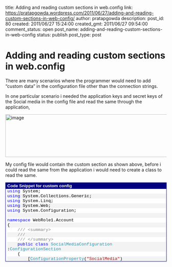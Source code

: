title: Adding and reading custom sections in web.config
link: https://pratapgowda.wordpress.com/2011/06/27/adding-and-reading-custom-sections-in-web-config/
author: pratapgowda
description: 
post_id: 80
created: 2011/06/27 15:24:00
created_gmt: 2011/06/27 09:54:00
comment_status: open
post_name: adding-and-reading-custom-sections-in-web-config
status: publish
post_type: post

# Adding and reading custom sections in web.config

<p>There are many scenarios where the programmer would need to add “custom data” in the configuration file other than the connection strings. </p>  <p>In one particular scenario i needed the application keys and secret keys of the Social media in the config file and read the same through the application,</p>  <p><a href="http://pratapgowda.files.wordpress.com/2011/06/image.png"><img style="background-image:none;padding-left:0;padding-right:0;display:inline;padding-top:0;border-width:0;" title="image" border="0" alt="image" src="http://pratapgowda.files.wordpress.com/2011/06/image_thumb.png" width="552" height="133" /></a></p>  <p>My config file would contain the custom section as shown above, before i could read the same from the application i would need to create a class to read the same.</p>  <p>   <div style="display:inline;float:none;margin:0;padding:0;" id="scid:9ce6104f-a9aa-4a17-a79f-3a39532ebf7c:a32b5fd3-f9e5-4e33-b9a6-6b5994a496aa" class="wlWriterEditableSmartContent"> <div style="border:#000080 1px solid;color:#000;font-family:'Courier New', Courier, Monospace;font-size:10pt;"> <div style="background:#000080;color:#fff;font-family:Verdana, Tahoma, Arial, sans-serif;font-weight:bold;padding:2px 5px;">Code Snippet for custom config</div> <div style="background:#fff;overflow:auto;"> <ol style="background:#ffffff;margin:0;padding:0 0 0 5px;"> <li><span style="color:#0000ff;">using</span> System;</li> <li style="background:#f3f3f3;"><span style="color:#0000ff;">using</span> System.Collections.Generic;</li> <li><span style="color:#0000ff;">using</span> System.Linq;</li> <li style="background:#f3f3f3;"><span style="color:#0000ff;">using</span> System.Web;</li> <li><span style="color:#0000ff;">using</span> System.Configuration;</li> <li style="background:#f3f3f3;">&nbsp;</li> <li><span style="color:#0000ff;">namespace</span> WebRole1.Account</li> <li style="background:#f3f3f3;">{</li> <li>    <span style="color:#808080;">///</span><span style="color:#008000;"> </span><span style="color:#808080;">&lt;summary&gt;</span></li> <li style="background:#f3f3f3;">    <span style="color:#808080;">///</span><span style="color:#008000;"> </span></li> <li>    <span style="color:#808080;">///</span><span style="color:#008000;"> </span><span style="color:#808080;">&lt;/summary&gt;</span></li> <li style="background:#f3f3f3;">    <span style="color:#0000ff;">public</span> <span style="color:#0000ff;">class</span> <span style="color:#2b91af;">SocialMediaConfiguration</span> :<span style="color:#2b91af;">ConfigurationSection</span></li> <li>    {</li> <li style="background:#f3f3f3;">        [<span style="color:#2b91af;">ConfigurationProperty</span>(<span style="color:#a31515;">&quot;SocialMedia&quot;</span>)
